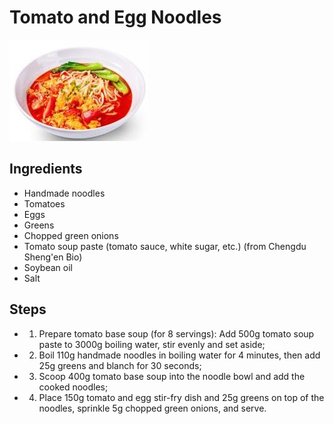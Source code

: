 # Tomato and Egg Noodles

![Tomato and Egg Noodles](../../images/%E7%95%AA%E8%8C%84%E9%B8%A1%E8%9B%8B%E9%9D%A2.jpg)

## Ingredients

- Handmade noodles
- Tomatoes
- Eggs
- Greens
- Chopped green onions
- Tomato soup paste (tomato sauce, white sugar, etc.) (from Chengdu Sheng'en Bio)
- Soybean oil
- Salt

## Steps

- 1. Prepare tomato base soup (for 8 servings): Add 500g tomato soup paste to 3000g boiling water, stir evenly and set aside;
- 2. Boil 110g handmade noodles in boiling water for 4 minutes, then add 25g greens and blanch for 30 seconds;
- 3. Scoop 400g tomato base soup into the noodle bowl and add the cooked noodles;
- 4. Place 150g tomato and egg stir-fry dish and 25g greens on top of the noodles, sprinkle 5g chopped green onions, and serve.